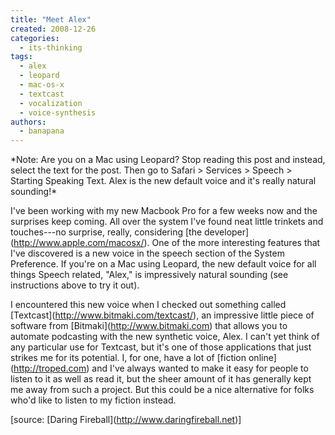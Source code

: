 ```yaml
---
title: "Meet Alex"
created: 2008-12-26
categories: 
  - its-thinking
tags: 
  - alex
  - leopard
  - mac-os-x
  - textcast
  - vocalization
  - voice-synthesis
authors: 
  - banapana
---
```


\*Note: Are you on a Mac using Leopard? Stop reading this post and instead, select the text for the post. Then go to Safari > Services > Speech > Starting Speaking Text. Alex is the new default voice and it's really natural sounding!\*

I've been working with my new Macbook Pro for a few weeks now and the surprises keep coming. All over the system I've found neat little trinkets and touches---no surprise, really, considering \[the developer\](http://www.apple.com/macosx/). One of the more interesting features that I've discovered is a new voice in the speech section of the System Preference. If you're on a Mac using Leopard, the new default voice for all things Speech related, "Alex," is impressively natural sounding (see instructions above to try it out).

I encountered this new voice when I checked out something called \[Textcast\](http://www.bitmaki.com/textcast/), an impressive little piece of software from \[Bitmaki\](http://www.bitmaki.com) that allows you to automate podcasting with the new synthetic voice, Alex. I can't yet think of any particular use for Textcast, but it's one of those applications that just strikes me for its potential. I, for one, have a lot of \[fiction online\](http://troped.com) and I've always wanted to make it easy for people to listen to it as well as read it, but the sheer amount of it has generally kept me away from such a project. But this could be a nice alternative for folks who'd like to listen to my fiction instead.

\[source: \[Daring Fireball\](http://www.daringfireball.net)\]

